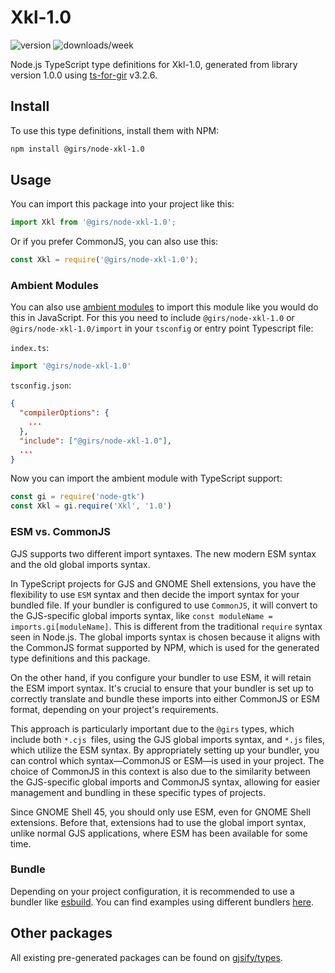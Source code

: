 
# Xkl-1.0

![version](https://img.shields.io/npm/v/@girs/node-xkl-1.0)
![downloads/week](https://img.shields.io/npm/dw/@girs/node-xkl-1.0)


Node.js TypeScript type definitions for Xkl-1.0, generated from library version 1.0.0 using [ts-for-gir](https://github.com/gjsify/ts-for-gir) v3.2.6.


## Install

To use this type definitions, install them with NPM:
```bash
npm install @girs/node-xkl-1.0
```

## Usage

You can import this package into your project like this:
```ts
import Xkl from '@girs/node-xkl-1.0';
```

Or if you prefer CommonJS, you can also use this:
```ts
const Xkl = require('@girs/node-xkl-1.0');
```

### Ambient Modules

You can also use [ambient modules](https://github.com/gjsify/ts-for-gir/tree/main/packages/cli#ambient-modules) to import this module like you would do this in JavaScript.
For this you need to include `@girs/node-xkl-1.0` or `@girs/node-xkl-1.0/import` in your `tsconfig` or entry point Typescript file:

`index.ts`:
```ts
import '@girs/node-xkl-1.0'
```

`tsconfig.json`:
```json
{
  "compilerOptions": {
    ...
  },
  "include": ["@girs/node-xkl-1.0"],
  ...
}
```

Now you can import the ambient module with TypeScript support: 

```ts
const gi = require('node-gtk')
const Xkl = gi.require('Xkl', '1.0')
```



### ESM vs. CommonJS

GJS supports two different import syntaxes. The new modern ESM syntax and the old global imports syntax.

In TypeScript projects for GJS and GNOME Shell extensions, you have the flexibility to use `ESM` syntax and then decide the import syntax for your bundled file. If your bundler is configured to use `CommonJS`, it will convert to the GJS-specific global imports syntax, like `const moduleName = imports.gi[moduleName]`. This is different from the traditional `require` syntax seen in Node.js. The global imports syntax is chosen because it aligns with the CommonJS format supported by NPM, which is used for the generated type definitions and this package.

On the other hand, if you configure your bundler to use ESM, it will retain the ESM import syntax. It's crucial to ensure that your bundler is set up to correctly translate and bundle these imports into either CommonJS or ESM format, depending on your project's requirements.

This approach is particularly important due to the `@girs` types, which include both `*.cjs `files, using the GJS global imports syntax, and `*.js` files, which utilize the ESM syntax. By appropriately setting up your bundler, you can control which syntax—CommonJS or ESM—is used in your project. The choice of CommonJS in this context is also due to the similarity between the GJS-specific global imports and CommonJS syntax, allowing for easier management and bundling in these specific types of projects.

Since GNOME Shell 45, you should only use ESM, even for GNOME Shell extensions. Before that, extensions had to use the global import syntax, unlike normal GJS applications, where ESM has been available for some time.

### Bundle

Depending on your project configuration, it is recommended to use a bundler like [esbuild](https://esbuild.github.io/). You can find examples using different bundlers [here](https://github.com/gjsify/ts-for-gir/tree/main/examples).

## Other packages

All existing pre-generated packages can be found on [gjsify/types](https://github.com/gjsify/types).


